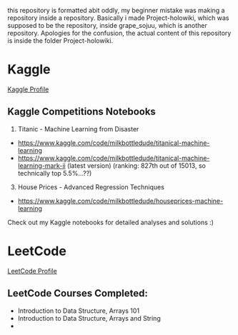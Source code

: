 this repository is formatted abit oddly, my beginner mistake was making a repository inside a repository. Basically i made Project-holowiki, which was supposed to be the repository, inside grape_sojuu, which is another repository. Apologies for the confusion, the actual content of this repository is inside the folder Project-holowiki.

# Kaggle
[Kaggle Profile](https://www.kaggle.com/milkbottledude)
## Kaggle Competitions Notebooks
1) Titanic - Machine Learning from Disaster
  - https://www.kaggle.com/code/milkbottledude/titanical-machine-learning
  - https://www.kaggle.com/code/milkbottledude/titanical-machine-learning-mark-ii (latest version) (ranking: 827th out of 15013, so technically top 5.5%...??)

3) House Prices - Advanced Regression Techniques
  - https://www.kaggle.com/code/milkbottledude/houseprices-machine-learning

Check out my Kaggle notebooks for detailed analyses and solutions :)

# LeetCode
[LeetCode Profile](https://leetcode.com/u/milkbottledude/)
## LeetCode Courses Completed:
- Introduction to Data Structure, Arrays 101
- Introduction to Data Structure, Arrays and String
- 

